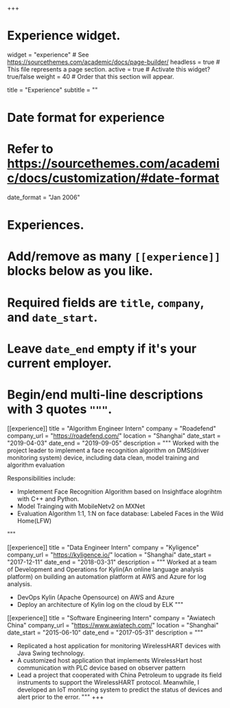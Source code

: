 +++
# Experience widget.
widget = "experience"  # See https://sourcethemes.com/academic/docs/page-builder/
headless = true  # This file represents a page section.
active = true  # Activate this widget? true/false
weight = 40  # Order that this section will appear.

title = "Experience"
subtitle = ""

# Date format for experience
#   Refer to https://sourcethemes.com/academic/docs/customization/#date-format
date_format = "Jan 2006"

# Experiences.
#   Add/remove as many `[[experience]]` blocks below as you like.
#   Required fields are `title`, `company`, and `date_start`.
#   Leave `date_end` empty if it's your current employer.
#   Begin/end multi-line descriptions with 3 quotes `"""`.
[[experience]]
  title = "Algorithm Engineer Intern"
  company = "Roadefend"
  company_url = "https://roadefend.com/"
  location = "Shanghai"
  date_start = "2019-04-03"
  date_end = "2019-09-05"
  description = """ Worked with the project leader to implement a face recognition algorithm on DMS(driver monitoring system) device, including data clean, model training and algorithm evaluation

  Responsibilities include:
  * Impletement Face Recognition Algorithm based on Insightface alogrihtm with C++ and Python.
  * Model Trainging with MobileNetv2 on MXNet
  * Evaluation Algorithm 1:1, 1:N on face database: Labeled Faces in the Wild Home(LFW)

  """

[[experience]]
  title = "Data Engineer Intern"
  company = "Kyligence"
  company_url = "https://kyligence.io/"
  location = "Shanghai"
  date_start = "2017-12-11"
  date_end = "2018-03-31"
  description = """ Worked at a team of Development and Operations for Kylin(An online language analysis platform) on building an automation platform at AWS and Azure for log analysis.

  * DevOps Kylin (Apache Opensource) on AWS and Azure
  * Deploy an architecture of Kylin log on the cloud by ELK
  """

[[experience]]
  title = "Software Engineering Intern"
  company = "Awiatech China"
  company_url = "https://www.awiatech.com/"
  location = "Shanghai"
  date_start = "2015-06-10"
  date_end = "2017-05-31"
  description = """ 
  
  * Replicated a host application for monitoring WirelessHART devices with Java Swing technology.
  * A customized host application that implements WirelessHart host communication with PLC device based on observer pattern
  * Lead a project that cooperated with China Petroleum to upgrade its field instruments to support the WirelessHART protocol. Meanwhile, I developed an IoT monitoring system to predict the status of devices and alert prior to the error.
  """
+++
